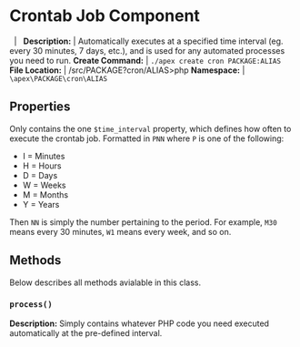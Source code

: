 
# Crontab Job Component

&nbsp; | &nbsp;
**Description:** | Automatically executes at a specified time interval (eg. every 30 minutes, 7 days, etc.), and is used for any automated processes you need to run.
**Create Command:** | `./apex create cron PACKAGE:ALIAS`
**File Location:** | /src/PACKAGE?cron/ALIAS>php
**Namespace:** | `\apex\PACKAGE\cron\ALIAS`


## Properties

Only contains the one `$time_interval` property, which defines how often to execute the 
crontab job.  Formatted in `PNN` where `P` is one of the following:

- I = Minutes
- H = Hours
- D = Days
- W = Weeks
- M = Months
- Y = Years

Then `NN` is simply the number pertaining to the period.  For example, `M30` means every 30 minutes, `W1` means 
every week, and so on.


## Methods

Below describes all methods avialable in this class.


### `process()`

**Description:** Simply contains whatever PHP code you need executed automatically at the pre-defined interval.

